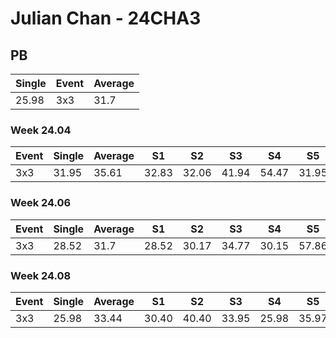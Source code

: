 # Julian Chan - 24CHA3

## PB
|Single|Event|Average|
|----|----|----|
|25.98|3x3|31.7|
### Week 24.04
|Event|Single|Average|S1|S2|S3|S4|S5|
|-----|-------|------|--|--|--|--|--|
|3x3|31.95|35.61|32.83|32.06|41.94|54.47|31.95|
### Week 24.06
|Event|Single|Average|S1|S2|S3|S4|S5|
|-----|-------|------|--|--|--|--|--|
|3x3|28.52|31.7|28.52|30.17|34.77|30.15|57.86|
### Week 24.08
|Event|Single|Average|S1|S2|S3|S4|S5|
|-----|-------|------|--|--|--|--|--|
|3x3|25.98|33.44|30.40|40.40|33.95|25.98|35.97|
